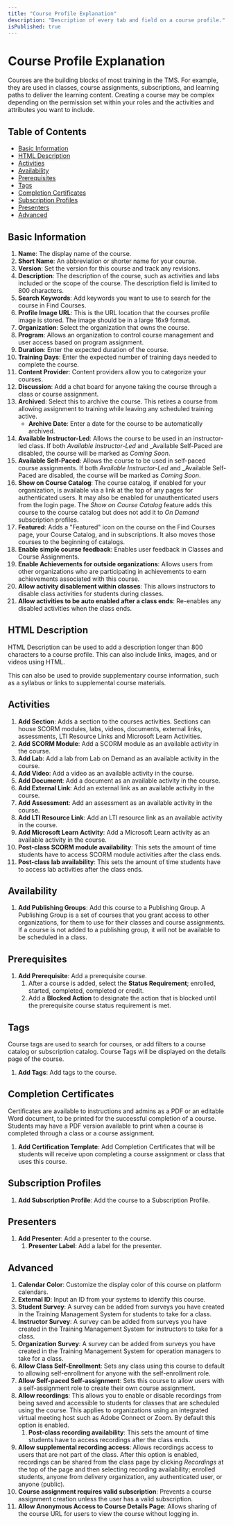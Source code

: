 ```yaml
---
title: "Course Profile Explanation"
description: "Description of every tab and field on a course profile."
isPublished: true
---
```


# Course Profile Explanation 

Courses are the building blocks of most training in the TMS. For example, they are used in classes, course assignments, subscriptions, and learning paths to deliver the learning content. Creating a course may be complex depending on the permission set within your roles and the activities and attributes you want to include. 

## Table of Contents

- [Basic Information](#basic-information)
- [HTML Description](#html-description)
- [Activities](#activities)
- [Availability](#availability)
- [Prerequisites](#prerequisites)
- [Tags](#tags)
- [Completion Certificates](#completion-certificates)
- [Subscription Profiles](#subscription-profiles)
- [Presenters](#presenters)
- [Advanced](#advanced)

## Basic Information 

1. **Name**: The display name of the course. 
1. **Short Name**: An abbreviation or shorter name for your course. 
1. **Version**: Set the version for this course and track any revisions. 
1. **Description**: The description of the course, such as activities and labs included or the scope of the course. The description field is limited to 800 characters.
1. **Search Keywords**: Add keywords you want to use to search for the course in Find Courses. 
1. **Profile Image URL**: This is the URL location that the courses profile image is stored. The image should be in a large 16x9 format. 
1. **Organization**: Select the organization that owns the course. 
1. **Program**: Allows an organization to control course management and user access based on program assignment.
1. **Duration**: Enter the expected duration of the course.
1. **Training Days**: Enter the expected number of training days needed to complete the course. 
1. **Content Provider**: Content providers allow you to categorize your courses. 
1. **Discussion**: Add a chat board for anyone taking the course through a class or course assignment.
1. **Archived**: Select this to archive the course. This retires a course from allowing assignment to training while leaving any scheduled training active.
    - **Archive Date**: Enter a date for the course to be 
    automatically archived. 
1. **Available Instructor-Led**: Allows the course to be used in an instructor-led class. If both _Available Instructor-Led_ and _Available Self-Paced are disabled, the course will be marked as _Coming Soon_. 
1. **Available Self-Paced**: Allows the course to be used in self-paced course assignments. If both _Available Instructor-Led_ and _Available Self-Paced are disabled, the course will be marked as _Coming Soon_. 
1. **Show on Course Catalog**: The course catalog, if enabled for your organization, is available via a link at the top of any pages for authenticated users. It may also be enabled for unauthenticated users from the login page. The _Show on Course Catalog_ feature adds this course to the course catalog but does not add it to _On Demand_ subscription profiles. 
1. **Featured**: Adds a "Featured" icon on the course on the Find Courses page, your Course Catalog, and in subscriptions. It also moves those courses to the beginning of catalogs. 
1. **Enable simple course feedback**: Enables user feedback in Classes and Course Assignments.
1. **Enable Achievements for outside organizations**: Allows users from other organizations who are participating in achievements to earn achievements associated with this course.
1. **Allow activity disablement within classes**: This allows instructors to disable class activities for students during classes. 
1. **Allow activities to be auto enabled after a class ends**: Re-enables any disabled activities when the class ends.

## HTML Description 

HTML Description can be used to add a description longer than 800 characters to a course profile. This can also include links, images, and or videos using HTML.

This can also be used to provide supplementary course information, such as a syllabus or links to supplemental course materials.

## Activities

1. **Add Section**: Adds a section to the courses activities. Sections can house SCORM modules, labs, videos, documents, external links, assessments, LTI Resource Links and Microsoft Learn Activities. 
1. **Add SCORM Module**: Add a SCORM module as an available activity in the course. 
1. **Add Lab**: Add a lab from Lab on Demand as an available activity in the course. 
1. **Add Video**: Add a video as an available activity in the course.
1. **Add Document**: Add a document as an available activity in the course.
1. **Add External Link**: Add an external link as an available activity in the course.
1. **Add Assessment**: Add an assessment as an available activity in the course.
1. **Add LTI Resource Link**: Add an LTI resource link as an available activity in the course.
1. **Add Microsoft Learn Activity**: Add a Microsoft Learn activity as an available activity in the course.
1. **Post-class SCORM module availability**: This sets the amount of time students have to access SCORM module activities after the class ends.
1. **Post-class lab availability**: This sets the amount of time students have to access lab activities after the class ends.

## Availability

1. **Add Publishing Groups**: Add this course to a Publishing Group. A Publishing Group is a set of courses that you grant access to other organizations, for them to use for their classes and course assignments. If a course is not added to a publishing group, it will not be available to be scheduled in a class. 

## Prerequisites 

1. **Add Prerequisite**: Add a prerequisite course. 
    1. After a course is added, select the **Status Requirement**; enrolled, started, completed, completed or credit. 
    1. Add a **Blocked Action** to designate the action that is blocked until the prerequisite course status requirement is met. 

## Tags

Course tags are used to search for courses, or add filters to a course catalog or subscription catalog. Course Tags will be displayed on the details page of the course. 

1. **Add Tags**: Add tags to the course. 

## Completion Certificates

Certificates are available to instructions and admins as a PDF or an editable Word document, to be printed for the successful completion of a course. Students may have a PDF version available to print when a course is completed through a class or a course assignment. 

1. **Add Certification Template**: Add Completion Certificates that will be students will receive upon completing a course assignment or class that uses this course. 

## Subscription Profiles

1. **Add Subscription Profile**: Add the course to a Subscription Profile. 

## Presenters

1. **Add Presenter**: Add a presenter to the course.    
    1. **Presenter Label**: Add a label for the presenter. 

## Advanced

1. **Calendar Color**: Customize the display color of this course on platform calendars.
1. **External ID**: Input an ID from your systems to identify this course. 
1. **Student Survey**: A survey can be added from surveys you have created in the Training Management System for students to take for a class. 
1. **Instructor Survey**: A survey can be added from surveys you have created in the Training Management System for instructors to take for a class. 
1. **Organization Survey**: A survey can be added from surveys you have created in the Training Management System for operation managers to take for a class. 
1. **Allow Class Self-Enrollment**: Sets any class using this course to default to allowing self-enrollment for anyone with the self-enrollment role. 
1. **Allow Self-paced Self-assignment**: Sets this course to allow users with a self-assignment role to create their own course assignment. 
1. **Allow recordings**: This allows you to enable or disable recordings from being saved and accessible to students for classes that are scheduled using the course. This applies to organizations using an integrated virtual meeting host such as Adobe Connect or Zoom. By default this option is enabled.
    1. **Post-class recording availability**: This sets the amount of time students have to access recordings after the class ends.
1. **Allow supplemental recording access**: Allows recordings access to users that are not part of the class. After this option is enabled, recordings can be shared from the class page by clicking _Recordings_ at the top of the page and then selecting recording availability; enrolled students, anyone from delivery organization, any authenticated user, or anyone (public).
1. **Course assignment requires valid subscription**: Prevents a course assignment creation unless the user has a valid subscription. 
1. **Allow Anonymous Access to Course Details Page**: Allows sharing of the course URL for users to view the course without logging in. 
